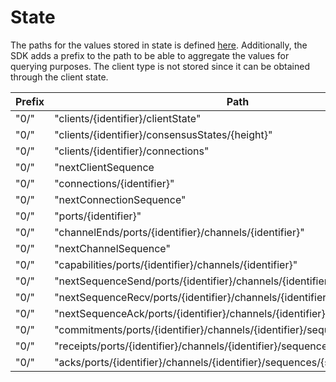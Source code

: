 <!--
order: 2
-->

# State

The paths for the values stored in state is defined [here](https://github.com/cosmos/ics/blob/master/spec/core/ics-024-host-requirements/README.md#path-space).
Additionally, the SDK adds a prefix to the path to be able to aggregate the values for querying purposes.
The client type is not stored since it can be obtained through the client state. 

| Prefix | Path                                                                        | Value type     |
|--------|-----------------------------------------------------------------------------|----------------|
| "0/"   | "clients/{identifier}/clientState"                                          | ClientState    |
| "0/"   | "clients/{identifier}/consensusStates/{height}"                             | ConsensusState |
| "0/"   | "clients/{identifier}/connections"                                          | []string       |
| "0/"   | "nextClientSequence                                                         | uint64         |
| "0/"   | "connections/{identifier}"                                                  | ConnectionEnd  |
| "0/"   | "nextConnectionSequence"                                                    | uint64         |
| "0/"   | "ports/{identifier}"                                                        | CapabilityKey  |
| "0/"   | "channelEnds/ports/{identifier}/channels/{identifier}"                      | ChannelEnd     |
| "0/"   | "nextChannelSequence"                                                       | uint64         |
| "0/"   | "capabilities/ports/{identifier}/channels/{identifier}"                     | CapabilityKey  |
| "0/"   | "nextSequenceSend/ports/{identifier}/channels/{identifier}"                 | uint64         |
| "0/"   | "nextSequenceRecv/ports/{identifier}/channels/{identifier}"                 | uint64         |
| "0/"   | "nextSequenceAck/ports/{identifier}/channels/{identifier}"                  | uint64         |
| "0/"   | "commitments/ports/{identifier}/channels/{identifier}/sequences/{sequence}" | bytes          |
| "0/"   | "receipts/ports/{identifier}/channels/{identifier}/sequences/{sequence}"    | bytes          |
| "0/"   | "acks/ports/{identifier}/channels/{identifier}/sequences/{sequence}"        | bytes          |
